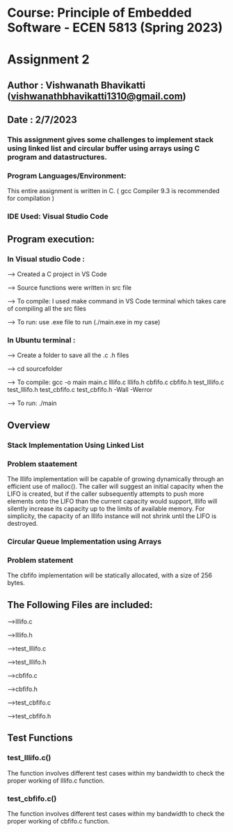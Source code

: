# Course: Principle of Embedded Software - ECEN 5813 (Spring 2023)
# Assignment 2
## Author : Vishwanath Bhavikatti (vishwanathbhavikatti1310@gmail.com)
## Date : 2/7/2023

### This assignment gives some challenges to implement stack using linked list and circular buffer using arrays using C program and datastructures.

### Program Languages/Environment:
This entire assignment is written in C. ( gcc Compiler 9.3 is recommended for compilation )

### IDE Used: Visual Studio Code

## Program execution:
### In Visual studio Code : 
--> Created a C project in VS Code 

--> Source functions were written in src file

--> To compile: I used make command in VS Code terminal which takes care of compiling all the src files

--> To run: use .exe file to run (./main.exe in my case)

### In Ubuntu terminal :
--> Create a folder to save all the .c .h files

--> cd sourcefolder
  
--> To compile: gcc -o main main.c lllifo.c lllifo.h cbfifo.c cbfifo.h test_lllifo.c test_lllifo.h test_cbfifo.c test_cbfifo.h -Wall -Werror
  
--> To run: ./main
  
## Overview

### Stack Implementation Using Linked List 
### Problem staatement
  The lllifo implementation will be capable of growing dynamically through an efficient use of malloc().
  The caller will suggest an initial capacity when the LIFO is created, but if the caller subsequently attempts to push more elements onto the LIFO than the current     capacity would support, lllifo will silently increase its capacity up to the limits of available memory. For simplicity, the capacity of an lllifo instance will not   shrink until the LIFO is destroyed.
   
### Circular Queue Implementation using Arrays
### Problem statement
  The cbfifo implementation will be statically allocated, with a size of 256 bytes. 
  
## The Following Files are included:
  -->lllifo.c
  
  -->lllifo.h
  
  -->test_lllifo.c
  
  -->test_lllifo.h
  
  -->cbfifo.c
  
  -->cbfifo.h
  
  -->test_cbfifo.c
  
  -->test_cbfifo.h
  
  
## Test Functions

  ### test_lllifo.c() 
  
  The function involves different test cases within my bandwidth to check the proper working of lllifo.c function. 
  
  ### test_cbfifo.c()
  
  The function involves different test cases within my bandwidth to check the proper working of cbfifo.c function. 
  
  





